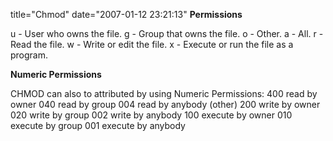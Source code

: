 title="Chmod"
date="2007-01-12 23:21:13"
<strong>Permissions</strong>

u - User who owns the file.
g - Group that owns the file.
o - Other.
a - All.
r - Read the file.
w - Write or edit the file.
x - Execute or run the file as a program.

<strong>Numeric Permissions</strong>

CHMOD can also to attributed by using Numeric Permissions:
400 read by owner
040 read by group
004 read by anybody (other)
200 write by owner
020 write by group
002 write by anybody
100 execute by owner
010 execute by group
001 execute by anybody
